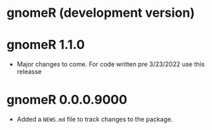 
# gnomeR (development version)

# gnomeR 1.1.0

* Major changes to come. For code written pre 3/23/2022 use this releasse


# gnomeR 0.0.0.9000

* Added a `NEWS.md` file to track changes to the package.
